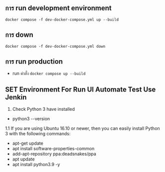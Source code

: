 ## การ run development environment

`docker compose -f dev-docker-compose.yml up --build`

## การ down

`docker compose -f dev-docker-compose.yml down`

## การ run production

- run คำสั่ง `docker compose up --build`


## SET Environment For Run UI Automate Test Use Jenkin
1. Check Python 3 have installed
- python3 --version

1.1 If you are using Ubuntu 16.10 or newer, then you can easily install Python 3 with the following commands: 
- apt-get update
- apt install software-properties-common
- add-apt-repository ppa:deadsnakes/ppa
- apt update
- apt install python3.9 -y

